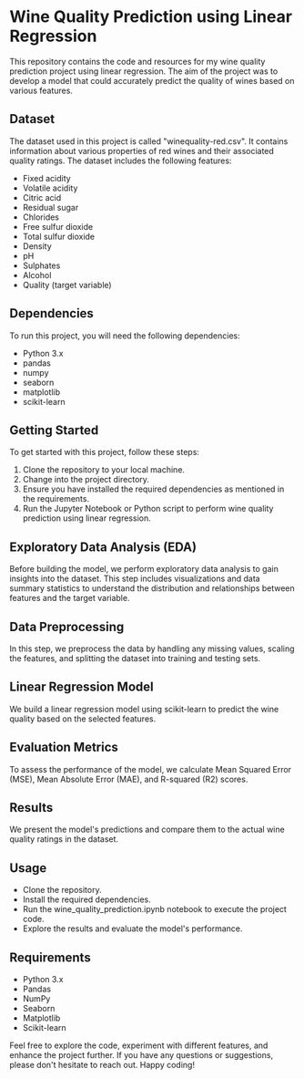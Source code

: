 # Wine Quality Prediction using Linear Regression

This repository contains the code and resources for my wine quality prediction project using linear regression. The aim of the project was to develop a model that could accurately predict the quality of wines based on various features.

## Dataset

The dataset used in this project is called "winequality-red.csv". It contains information about various properties of red wines and their associated quality ratings. The dataset includes the following features:

- Fixed acidity
- Volatile acidity
- Citric acid
- Residual sugar
- Chlorides
- Free sulfur dioxide
- Total sulfur dioxide
- Density
- pH
- Sulphates
- Alcohol
- Quality (target variable)

## Dependencies

To run this project, you will need the following dependencies:

- Python 3.x
- pandas
- numpy
- seaborn
- matplotlib
- scikit-learn

## Getting Started

To get started with this project, follow these steps:

1. Clone the repository to your local machine.
2. Change into the project directory.
3. Ensure you have installed the required dependencies as mentioned in the requirements.
4. Run the Jupyter Notebook or Python script to perform wine quality prediction using linear regression.

## Exploratory Data Analysis (EDA)

Before building the model, we perform exploratory data analysis to gain insights into the dataset. This step includes visualizations and data summary statistics to understand the distribution and relationships between features and the target variable.

## Data Preprocessing

In this step, we preprocess the data by handling any missing values, scaling the features, and splitting the dataset into training and testing sets.

## Linear Regression Model

We build a linear regression model using scikit-learn to predict the wine quality based on the selected features.

## Evaluation Metrics

To assess the performance of the model, we calculate Mean Squared Error (MSE), Mean Absolute Error (MAE), and R-squared (R2) scores.

## Results

We present the model's predictions and compare them to the actual wine quality ratings in the dataset.

## Usage

- Clone the repository.
- Install the required dependencies.
- Run the wine_quality_prediction.ipynb notebook to execute the project code.
- Explore the results and evaluate the model's performance.

## Requirements

- Python 3.x
- Pandas
- NumPy
- Seaborn
- Matplotlib
- Scikit-learn

Feel free to explore the code, experiment with different features, and enhance the project further. If you have any questions or suggestions, please don't hesitate to reach out. Happy coding!
